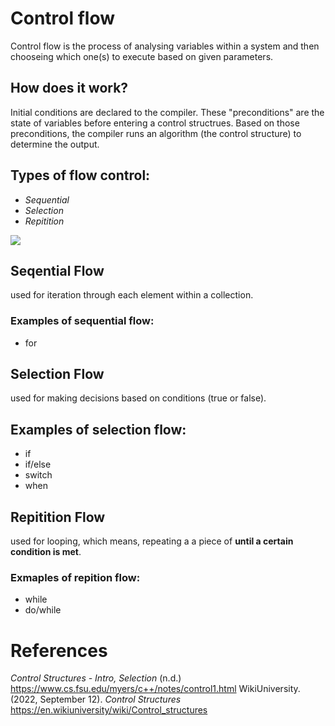 # Control flow 

Control flow is the process 
of analysing variables within 
a system and then chooseing 
which one(s) to execute based 
on given parameters. 

## How does it work? 
Initial conditions are declared 
to the compiler. These "preconditions" 
are the state of variables before entering 
a control structrues. Based on those 
preconditions, the compiler runs an 
algorithm (the control structure) to 
determine the output. 

## Types of flow control: 
- *Sequential*  
- *Selection* 
- *Repitition* 

<img align="center" src="https://user-images.githubusercontent.com/109105989/195220857-b9a3a1f9-e27f-4e61-992a-4cd834704668.png" />

## Seqential Flow 
used for iteration through each element within a collection. 

### Examples of sequential flow: 
- for 





## Selection Flow 
used for making decisions based on conditions (true or false). 

## Examples of selection flow: 
- if 
- if/else 
- switch 
- when  




## Repitition Flow 
used for looping, which means, repeating a a piece of 
**until a certain condition is met**. 

### Exmaples of repition flow:
- while 
- do/while 




# References
*Control Structures - Intro, Selection* (n.d.) <https://www.cs.fsu.edu/myers/c++/notes/control1.html> 
WikiUniversity. (2022, September 12). *Control Structures* <https://en.wikiuniversity/wiki/Control_structures>  
